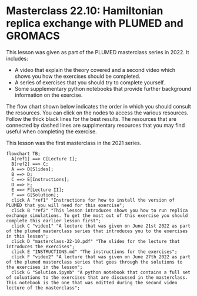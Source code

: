 # Masterclass 22.10: Hamiltonian replica exchange with PLUMED and GROMACS

This lesson was given as part of the PLUMED masterclass series in 2022.  It includes:

* A video that explain the theory covered and a second video which shows you how the exercises should be completed.
* A series of exercises that you should try to complete yourself.
* Some supplementary python notebooks that provide further background information on the exercise.

The flow chart shown below indicates the order in which you should consult the resources.  You can click on the nodes to access the various resources.  Follow the thick black lines for the best results.  The resources that are connected by dashed lines are supplmentary resources that you may find useful when completing the exercise.

This lesson was the first masterclass in the 2021 series.

```mermaid
flowchart TB;
  A[ref1] ==> C[Lecture I];
  B[ref2] ==> C;
  A ==> D[Slides];
  B ==> D;
  C ==> E[Instructions];
  D ==> E;
  E ==> F[Lecture II];
  F ==> G[Solution];
  click A "ref1" "Instructions for how to install the version of PLUMED that you will need for this exercise";
  click B "ref2" "This lesson introduces shows you how to run replica exchange simulations. To get the most out of this exercise you should complete this earlier lesson first";
  click C "video1" "A lecture that was given on June 21st 2022 as part of the plumed masterclass series that introduces you to the exercises in this lesson";
  click D "masterclass-22-10.pdf" "The slides for the lecture that introduces the exercises";
  click E "INSTRUCTIONS.md" "The instructions for the exercises";
  click F "video2" "A lecture that was given on June 27th 2022 as part of the plumed masterclass series that goes through the solutions to the exercises in the lesson";
  click G "Solution.ipynb" "A python notebook that contains a full set of soluations to the exercises that are discussed in the masterclass.  This notebook is the one that was editted during the second video lecture of the masterclass";
```
